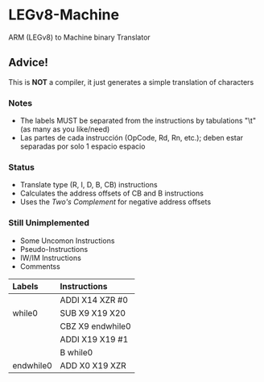 # LEGv8-Machine
 ARM (LEGv8) to Machine binary Translator

## Advice!
 This is **NOT** a compiler, it just generates a simple translation of characters

### Notes

* The labels MUST be separated from the instructions by tabulations "\t" (as many as you like/need)
* Las partes de cada instrucción (OpCode, Rd, Rn, etc.); deben estar separadas por solo 1 espacio espacio

### Status
* Translate type (R, I, D, B, CB) instructions
* Calculates the address offsets of CB and B instructions
* Uses the *Two's Complement* for negative address offsets

### Still Unimplemented
* Some Uncomon Instructions
* Pseudo-Instructions
* IW/IM Instructions
* Commentss


|Labels     |Instructions     |
|:----------|:----------------|
|			|ADDI X14 XZR #0  |
|while0		|SUB X9 X19 X20   |
|			|CBZ X9 endwhile0 |
|			|ADDI X19 X19 #1  |
|			|B while0         |
|endwhile0	|ADD X0 X19 XZR   |